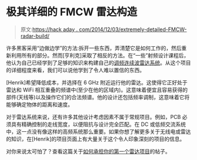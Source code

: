 # 极其详细的 FMCW 雷达构造

> 原文:[https://hack aday . com/2014/12/03/extremely-detailed-FMCW-radar-build/](https://hackaday.com/2014/12/03/extremely-detailed-fmcw-radar-build/)

许多黑客采用“边做边学”的方法:拆开一些东西，弄清楚它是如何工作的，然后重新利用所有的部分。然而[亨利克]采取了相反的方法。在“一些”射频设计课程后，他认为自己已经学到了足够的知识来构建自己的[调频连续波雷达系统](http://hforsten.com/6-ghz-frequency-modulated-radar.html)。从这个项目的详细程度来看，我们可以说他学到了令人难以置信的东西。

[Henrik]希望降低成本，并选择在 6 GHz 附近运行他的雷达。这使得它正好处于雷达和 WiFi 相互重叠的频谱中(至少在他的区域内)。这意味着便宜且容易获得的部件(天线等)以及操作它们的合法频谱。他的设计还包括频率调制，这意味着它将能够确定物体的距离和速度。

对于雷达系统来说，还有许多其他设计考虑因素不属于常规项目。例如，PCB 必须具有精确控制的走线宽度，以便阻抗与设计完全匹配。在 DC 或低频交流系统中，这一点没有像这样的高频系统那么重要。如果你想了解更多关于无线电或雷达的知识，在[Henrik]的项目页面上有大量关于这个令人印象深刻的项目的信息。

对你来说太可怕了？查看这篇关于[如何承担你的第一个雷达项目](http://hackaday.com/2014/02/24/guest-post-try-radar-for-your-next-project/)的帖子。